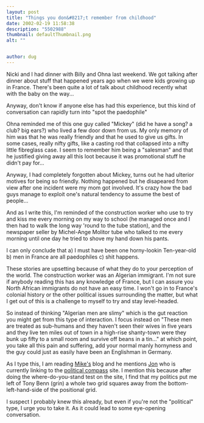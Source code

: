 ```yaml
---
layout: post
title: "Things you don&#8217;t remember from childhood"
date: 2002-02-19 11:58:38
description: "5502988"
thumbnail: defaultThumbnail.png
alt: ""


author: dug
---
```


<p>Nicki and I had dinner with Billy and Ohna last weekend. We got talking after dinner about stuff that happened years ago when we were kids growing up in France. There's been quite a lot of talk about childhood recently what with the baby on the way...</p>

<p>Anyway, don't know if anyone else has had this experience, but this kind of conversation can rapidly turn into "spot the paedophile"</p>

<p>Ohna reminded me of this one guy called "Mickey" (did he have a song? a club? big ears?) who lived a few door down from us. My only memory of him was that he was really friendly and that he used to give us gifts. In some cases, really nifty gifts, like a casting rod that collapsed into a nifty little fibreglass case. I seem to remember him being a "salesman" and that he justified giving away all this loot because it was promotional stuff he didn't pay for...</p>

<p>Anyway, I had completely forgotten about Mickey, turns out he had ulterior motives for being so friendly. Nothing happened but he disapeared from view after one incident were my mom got involved. It's crazy how the bad guys manage to exploit one's natural tendency to assume the best of people...</p>

<p>And as I write this, I'm reminded of the construction worker who use to try and kiss me every morning on my way to school (he managed once and I then had to walk the long way 'round to the tube station), and the newspaper seller by Michel-Ange Molitor tube who talked to me every morning until one day he tried to shove my hand down his pants.</p>

<p>I can only conclude that a) I must have been one horny-lookin Ten-year-old b) men in France are all paedophiles c) shit happens.</p>

<p>These stories are upsetting because of what they do to your perception of the world. The construction worker was an Algerian immigrant. I'm not sure if anybody reading this has any knowledge of France, but I can assure you North African immigrants do not have an easy time. I won't go in to France's colonial history or the other political issues surrounding the matter, but what I get out of this is a challenge to myself to try and stay level-headed.</p>

<p>So instead of thinking "Algerian men are slimy" which is the gut reaction you might get from this type of interaction. I focus instead on "These men are treated as sub-humans and they haven't seen their wives in five years and they live ten miles out of town in a high-rise shanty-town were they bunk up fifty to a small room and survive off beans in a tin..." at which point, you take all this pain and suffering, add your normal manly hornyness and the guy could just as easily have been an Englishman in Germany.</p>

<p>As I type this, I am reading <a href="http://www.mikespace.net">Mike's</a> blog and he mentions <a href="http://www.moreawayoflife.org">Jon</a> who is currently linking to the <a href="http://www.politicalcompass.org">political compass</a> site. I mention this because after doing the where-do-you-stand test on the site, I find that my politics put me left of Tony Benn (grin) a whole two grid squares away from the bottom-left-hand-side of the positional grid.</p>

<p>I suspect I probably knew this already, but even if you're not the "political" type, I urge you to take it. As it could lead to some eye-opening conversation.</p>
